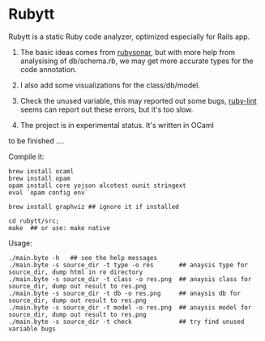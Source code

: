 # Rubytt

Rubytt is a static Ruby code analyzer, optimized especially for Rails app. 

1. The basic ideas comes from [rubysonar](https://github.com/yinwang0/rubysonar), but with more help from analysising of db/schema.rb, 
we may get more accurate types for the code annotation. 

2. I also add some visualizations for the class/db/model.

3. Check the unused variable, this may reported out some bugs, [ruby-lint](https://github.com/YorickPeterse/ruby-lint) seems can report out these errors, but it's too slow.

4. The project is in experimental status. It's written in OCaml

to be finished ....

Compile it:

```shell
brew install ocaml 
brew install opam
opam install core yojson alcotest ounit stringext
eval `opam config env`

brew install graphviz ## ignore it if installed

cd rubytt/src;
make  ## or use: make native 
```

Usage:

```shell
./main.byte -h   ## see the help messages
./main.byte -s source_dir -t type -o res       ## anaysis type for source_dir, dump html in re directory
./main.byte -s source_dir -t class -o res.png  ## anaysis class for source_dir, dump out result to res.png
./main.byte -s source_dir -t db -o res.png     ## anaysis db for source_dir, dump out result to res.png
./main.byte -s source_dir -t model -o res.png  ## anaysis model for source_dir, dump out result to res.png
./main.byte -s source_dir -t check             ## try find unused variable bugs
```
